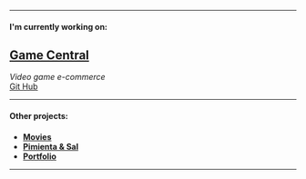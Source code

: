 
---

<h4>I'm currently working on:</h4>  

[Game Central](https://g6-game-central.herokuapp.com/)
--

*Video game e-commerce*   
[Git Hub](https://github.com/matiasncocco/grupo_6_GameCentral)  

---

<h4>Other projects:<h4>

<!-- - [Mercado Liebre](https://github.com/santiagoGuastavino/mercadoLiebre)   -->
- [Movies](https://github.com/santiagoGuastavino/movies)
- [Pimienta & Sal](https://github.com/santiagoGuastavino/pimienta-y-sal)  
- [Portfolio](https://github.com/santiagoGuastavino/my-portfolio)  
<!-- - [Session & Cookies](https://github.com/santiagoGuastavino/login-practice)   -->

---